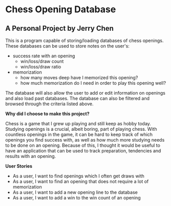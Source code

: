 # Chess Opening Database

## A Personal Project by Jerry Chen

This is a program capable of storing/loading databases of chess openings.
These databases can be used to store notes on the user's:
- success rate with an opening 
  - win/loss/draw count
  - win/loss/draw ratio
- memorization 
  - how many moves deep have I memorized this opening?
  - how much memorization do I need in order to play this opening well?


The database will also allow the user to add or edit information on openings 
and also load past databases. The database can also be filtered and browsed 
through the criteria listed above.

**Why did I choose to make this project?**

Chess is a game that I grew up playing and still keep as hobby today. Studying openings
is a crucial, albeit boring, part of playing chess. With countless openings in the game,
it can be hard to keep track of which openings you find success with, as well as
how much more studying needs to be done on an opening. Because of this, I thought 
it would be useful to have an application that can be used to track preparation, tendencies
and results with an opening.

**User Stories**
- As a user, I want to find openings which I often get draws with
- As a user, I want to find an opening that does not require a lot of memorization
- As a user, I want to add a new opening line to the database
- As a user, I want to add a win to the win count of an opening